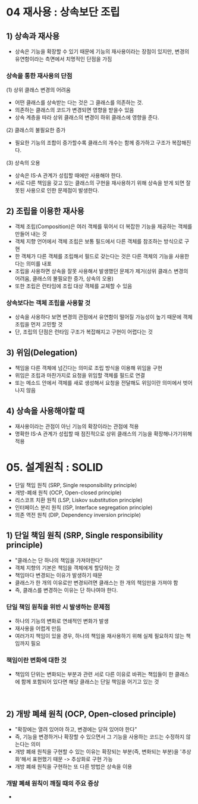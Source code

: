 # 04 재사용 : 상속보단 조립
## 1) 상속과 재사용
- 상속은 기능을 확장할 수 있기 때문에 기능의 재사용이라는 장점이 있지만, 변경의 유연함이라는 측면에서 치명적인 단점을 가짐

### 상속을 통한 재사용의 단점 
(1) 상위 클래스 변경의 어려움
- 어떤 클래스를 상속받는 다는 것은 그 클래스를 의존하는 것.
- 의존하는 클래스의 코드가 변경되면 영향을 받을수 있음
- 상속 계층을 따라 상위 클래스의 변경이 하위 클래스에 영향을 준다.

(2) 클래스의 불필요한 증가
- 필요한 기능의 조합이 증가할수록 클래스의 개수는 함께 증가하고 구조가 복잡해진다.

(3) 상속의 오용
- 상속은 IS-A 관계가 성립할 때에만 사용해야 한다.
- 서로 다른 책임을 갖고 있는 클래스의 구현을 재사용하기 위해 상속을 받게 되면 잘못된 사용으로 인한 문제점이 발생한다.

## 2) 조립을 이용한 재사용
- 객체 조립(Composition)은 여러 객체를 묶어서 더 복잡한 기능을 제공하는 객체를 만들어 내는 것
- 객체 지향 언어에서 객체 조립은 보통 필드에서 다른 객체를 참조하는 방식으로 구현
- 한 객체가 다른 객체를 조립해서 필드로 갖는다는 것은 다른 객체의 기능을 사용한다는 의미를 내포
- 조립을 사용하면 상속을 잘못 사용해서 발생했던 문제가 제거(상위 클래스 변경의 어려움, 클래스의 불필요한 증가, 상속의 오용)
- 또한 조립은 런타임에 조립 대상 객체를 교체할 수 있음

### 상속보다는 객체 조립을 사용할 것
- 상속을 사용하다 보면 변경의 관점에서 유연함이 떨어질 가능성이 높기 때문에 객체 조립을 먼저 고민할 것
- 단, 조립의 단점은 런타임 구조가 복잡해지고 구현이 어렵다는 것

## 3) 위임(Delegation)
- 책임을 다른 객체에 넘긴다는 의미로 조립 방식을 이용해 위임을 구현
- 위임은 조립과 마찬가지로 요청을 위임할 객체를 필드로 연결
- 또는 메소드 안에서 객체를 새로 생성해서 요청을 전달해도 위임이란 의미에서 벗어나지 않음

## 4) 상속을 사용해야할 때
- 재사용이라는 관점이 아닌 기능의 확장이라는 관점에 적용
- 명확한 IS-A 관계가 성립할 때 점진적으로 상위 클래스의 기능을 확장해나가기위해 적용


# 05. 설계원칙 : SOLID
- 단일 책임 원칙 (SRP, Single responsibility principle)
- 개방-폐쇄 원칙 (OCP, Open-closed principle)
- 리스코프 치환 원칙 (LSP, Liskov substitution principle)
- 인터페이스 분리 원칙 (ISP, Interface segregation principle)
- 의존 역전 원칙 (DIP, Dependency inversion principle)

## 1) 단일 책임 원칙 (SRP, Single responsibility principle)
- "클래스는 단 하나의 책임을 가져야한다"
- 객체 지향의 기본은 책임을 객체에게 할당하는 것
- 책임마다 변경되는 이유가 발생하기 때문
- 클래스가 한 개의 이유로만 변경되려면 클래스는 한 개의 책임만을 가져야 함
- 즉, 클래스를 변경하는 이유는 단 하나여야 한다.

### 단일 책임 원칙을 위반 시 발생하는 문제점
- 하나의 기능의 변화로 연쇄적인 변화가 발생
- 재사용을 어렵게 만듬
- 여러가지 책임이 있을 경우, 하나의 책임을 재사용하기 위해 실제 필요하지 않는 책임까지 필요

### 책임이란 변화에 대한 것
- 책임의 단위는 변화되는 부분과 관련
서로 다른 이유로 바뀌는 책임들이 한 클래스에 함께 포함되어 있다면 해당 클래스는 단일 책임을 어기고 있는 것
<br/>

## 2) 개방 폐쇄 원칙 (OCP, Open-closed principle)
- "확장에는 열려 있어야 하고, 변경에는 닫혀 있어야 한다"
- 즉, 기능을 변경하거나 확장할 수 있으면서 그 기능을 사용하는 코드는 수정하지 않는다는 의미
- 개방 폐쇄 원칙을 구현할 수 있는 이유는 확장되는 부분(즉, 변화되는 부분)을 '추상화'해서 표현했기 때문 -> 추상화로 구현 가능
- 개방 폐쇄 원칙을 구현하는 또 다른 방법은 상속을 이용

### 개발 폐쇄 원칙이 깨질 때의 주요 증상
- 

